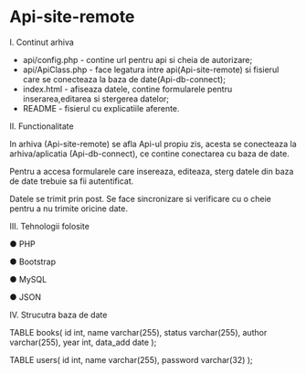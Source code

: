 # Api-site-remote


I. Continut arhiva

- api/config.php - contine url pentru api si cheia de autorizare;
- api/ApiClass.php - face legatura intre api(Api-site-remote) si fisierul care se conecteaza la baza de date(Api-db-connect);
- index.html - afiseaza datele, contine formularele pentru inserarea,editarea si stergerea datelor;
- README - fisierul cu explicatiile aferente.



II. Functionalitate

In arhiva (Api-site-remote) se afla Api-ul propiu zis, acesta se conecteaza la arhiva/aplicatia (Api-db-connect), ce contine conectarea cu baza de date.

Pentru a accesa formularele care insereaza, editeaza, sterg datele din baza de date trebuie sa fii autentificat.

Datele se trimit prin post. Se face sincronizare si verificare cu o cheie pentru a nu trimite oricine date.


III. Tehnologii folosite

●     PHP

●     Bootstrap

●     MySQL

●     JSON

IV. Strucutra baza de date


TABLE books(
id int,
name varchar(255),
status varchar(255),
author varchar(255),
year int,
data_add date
);

TABLE users(
id int,
name varchar(255),
password varchar(32)
);

